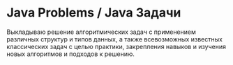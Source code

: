 # Java Problems / Java Задачи
Выкладываю решение алгоритмических задач с применением различных структур и типов данных, а также всевозможных известных классических задач с целью практики, закрепления навыков и изучения новых алгоритмов и подходов к решению.
